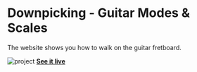 # Downpicking - Guitar Modes &amp; Scales
<p>The website shows you how to walk on the guitar fretboard.</p>

![project](https://user-images.githubusercontent.com/74737994/181206881-256afb79-4f4a-48c4-990b-5a948c7443a2.png)
<a href="https://downpicking.herokuapp.com/" target="_blank">**See it live**</a>
